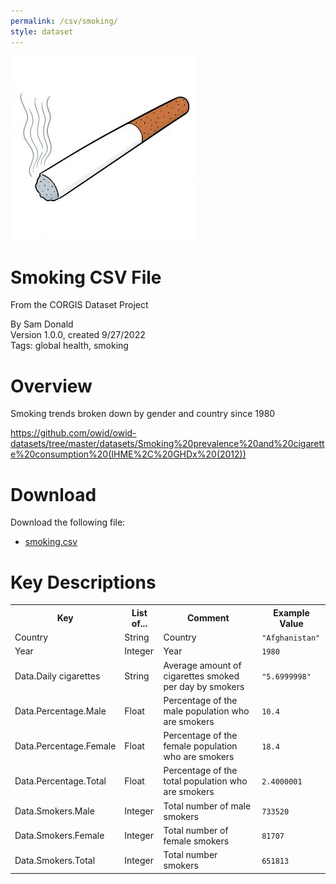 ```yaml
---
permalink: /csv/smoking/
style: dataset
---
```


<img class="img-thumbnail float-right"
     src="/images/datasets/smoking-icon.jpg"
     alt="smoking icon"
     role="presentation">

# Smoking CSV File

<p class='lead'>From the CORGIS Dataset Project</p>

<span class='text-muted'>By Sam Donald</span><br>
<span class='text-muted'>Version 1.0.0, created 9/27/2022</span><br>
<span class='text-muted'>Tags: global health, smoking</span>

# Overview

Smoking trends broken down by gender and country since 1980


<https://github.com/owid/owid-datasets/tree/master/datasets/Smoking%20prevalence%20and%20cigarette%20consumption%20(IHME%2C%20GHDx%20(2012))>




# Download

Download the following file:

* <a href='../../datasets/csv/smoking/smoking.csv' download>smoking.csv <span class="fas fa-download"></span></a>

# Key Descriptions
    
<table class='table table-condensed table-striped table-bordered table-hover'>
<tr>
    <th class=''>Key</th>
    <th class=''>List of...</th>
    <th class=''>Comment</th>
    <th class=''>Example Value</th>
</tr>

<tr>
    <td>Country</td>
    <td>String</td> 
    <td>Country</td>
    <td><code>"Afghanistan"</code></td>
</tr>

<tr>
    <td>Year</td>
    <td>Integer</td> 
    <td>Year</td>
    <td><code>1980</code></td>
</tr>

<tr>
    <td>Data.Daily cigarettes</td>
    <td>String</td> 
    <td>Average amount of cigarettes smoked per day by smokers</td>
    <td><code>"5.6999998"</code></td>
</tr>

<tr>
    <td>Data.Percentage.Male</td>
    <td>Float</td> 
    <td>Percentage of the male population who are smokers</td>
    <td><code>10.4</code></td>
</tr>

<tr>
    <td>Data.Percentage.Female</td>
    <td>Float</td> 
    <td>Percentage of the female population who are smokers</td>
    <td><code>18.4</code></td>
</tr>

<tr>
    <td>Data.Percentage.Total</td>
    <td>Float</td> 
    <td>Percentage of the total population who are smokers</td>
    <td><code>2.4000001</code></td>
</tr>

<tr>
    <td>Data.Smokers.Male</td>
    <td>Integer</td> 
    <td>Total number of male smokers</td>
    <td><code>733520</code></td>
</tr>

<tr>
    <td>Data.Smokers.Female</td>
    <td>Integer</td> 
    <td>Total number of female smokers</td>
    <td><code>81707</code></td>
</tr>

<tr>
    <td>Data.Smokers.Total</td>
    <td>Integer</td> 
    <td>Total number smokers</td>
    <td><code>651813</code></td>
</tr>

</table>